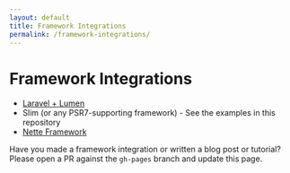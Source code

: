 ```yaml
---
layout: default
title: Framework Integrations
permalink: /framework-integrations/
---
```


# Framework Integrations

* [Laravel + Lumen](https://laravel.com/docs/passport)
* Slim (or any PSR7-supporting framework) - See the examples in this repository
* [Nette Framework](https://github.com/lookyman/nette-oauth2-server)

Have you made a framework integration or written a blog post or tutorial? Please open a PR against the `gh-pages` branch and update this page.
